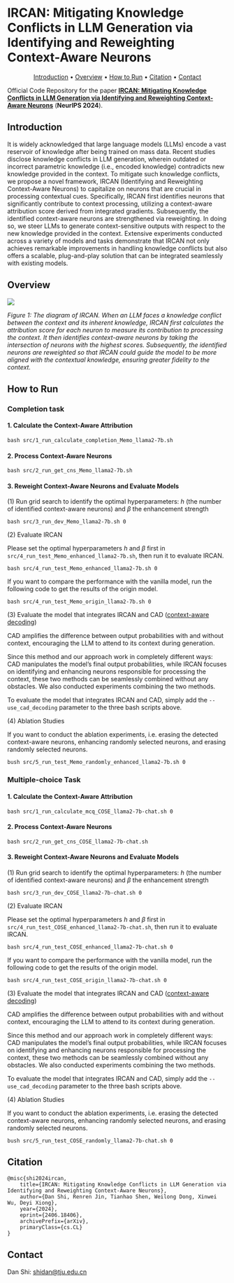 # IRCAN: Mitigating Knowledge Conflicts in LLM Generation via Identifying and Reweighting Context-Aware Neurons

<p align="center">
    <a href="#introduction">Introduction</a> •
    <a href="#overview">Overview</a> •
    <a href="#how-to-run">How to Run</a> •
    <a href="#citation">Citation</a> •
    <a href="#contact">Contact</a>
</p>


Official Code Repository for the paper [**IRCAN: Mitigating Knowledge Conflicts in LLM Generation via Identifying and Reweighting Context-Aware Neurons**](https://arxiv.org/abs/2406.18406) (**NeurIPS 2024**).

## Introduction

It is widely acknowledged that large language models (LLMs) encode a vast reservoir of knowledge after being trained on mass data. Recent studies disclose knowledge conflicts in LLM generation, wherein outdated or incorrect parametric knowledge (i.e., encoded knowledge) contradicts new knowledge provided in the context. To mitigate such knowledge conflicts, we propose a novel framework, IRCAN (Identifying and Reweighting Context-Aware Neurons) to capitalize on neurons that are crucial in processing contextual cues. Specifically, IRCAN first identifies neurons that significantly contribute to context processing, utilizing a context-aware attribution score derived from integrated gradients. Subsequently, the identified context-aware neurons are strengthened via reweighting. In doing so, we steer LLMs to generate context-sensitive outputs with respect to the new knowledge provided in the context. Extensive experiments conducted across a variety of models and tasks demonstrate that IRCAN not only achieves remarkable improvements in handling knowledge conflicts but also offers a scalable, plug-and-play solution that can be integrated seamlessly with existing models.


## Overview

![](https://github.com/danshi777/IRCAN/blob/main/overview.png)

*Figure 1: The diagram of IRCAN. When an LLM faces a knowledge conflict between the context and its inherent knowledge, IRCAN first calculates the attribution score for each neuron to measure its contribution to processing the context. It then identifies context-aware neurons by taking the intersection of neurons with the highest scores. Subsequently, the identified neurons are reweighted so that IRCAN could guide the model to be more aligned with the contextual knowledge, ensuring greater fidelity to the context.*

## How to Run


### Completion task

#### 1. Calculate the Context-Aware Attribution

```
bash src/1_run_calculate_completion_Memo_llama2-7b.sh
```

#### 2. Process Context-Aware Neurons

```
bash src/2_run_get_cns_Memo_llama2-7b.sh
```

#### 3. Reweight Context-Aware Neurons and Evaluate Models

(1) Run grid search to identify the optimal hyperparameters: $h$ (the number of identified context-aware neurons) and $β$ the enhancement strength

```
bash src/3_run_dev_Memo_llama2-7b.sh 0
```

(2) Evaluate IRCAN

Please set the optimal hyperparameters $h$ and $β$ first in `src/4_run_test_Memo_enhanced_llama2-7b.sh`, then run it to evaluate IRCAN.

```
bash src/4_run_test_Memo_enhanced_llama2-7b.sh 0
```

If you want to compare the performance with the vanilla model, run the following code to get the results of the origin model.

```
bash src/4_run_test_Memo_origin_llama2-7b.sh 0
```

(3) Evaluate the model that integrates IRCAN and CAD ([context-aware decoding](https://arxiv.org/abs/2305.14739))

CAD amplifies the difference between output probabilities with and without context, encouraging the LLM to attend to its context during generation.

Since this method and our approach work in completely different ways: CAD manipulates the model’s final output probabilities, while IRCAN focuses on identifying and enhancing neurons responsible for processing the context, these two methods can be seamlessly combined without any obstacles. We also conducted experiments combining the two methods.

To evaluate the model that integrates IRCAN and CAD, simply add the `--use_cad_decoding` parameter to the three bash scripts above.

(4) Ablation Studies

If you want to conduct the ablation experiments, i.e. erasing the detected context-aware neurons, enhancing randomly selected neurons, and erasing randomly selected neurons. 

```
bush src/5_run_test_Memo_randomly_enhanced_llama2-7b.sh 0
```


### Multiple-choice Task

#### 1. Calculate the Context-Aware Attribution

```
bash src/1_run_calculate_mcq_COSE_llama2-7b-chat.sh 0
```

#### 2. Process Context-Aware Neurons

```
bash src/2_run_get_cns_COSE_llama2-7b-chat.sh
```

#### 3. Reweight Context-Aware Neurons and Evaluate Models

(1) Run grid search to identify the optimal hyperparameters: $h$ (the number of identified context-aware neurons) and $β$ the enhancement strength

```
bash src/3_run_dev_COSE_llama2-7b-chat.sh 0
```

(2) Evaluate IRCAN

Please set the optimal hyperparameters $h$ and $β$ first in `src/4_run_test_COSE_enhanced_llama2-7b-chat.sh`, then run it to evaluate IRCAN.

```
bash src/4_run_test_COSE_enhanced_llama2-7b-chat.sh 0
```

If you want to compare the performance with the vanilla model, run the following code to get the results of the origin model.

```
bash src/4_run_test_COSE_origin_llama2-7b-chat.sh 0
```

(3) Evaluate the model that integrates IRCAN and CAD ([context-aware decoding](https://arxiv.org/abs/2305.14739))

CAD amplifies the difference between output probabilities with and without context, encouraging the LLM to attend to its context during generation.

Since this method and our approach work in completely different ways: CAD manipulates the model’s final output probabilities, while IRCAN focuses on identifying and enhancing neurons responsible for processing the context, these two methods can be seamlessly combined without any obstacles. We also conducted experiments combining the two methods.

To evaluate the model that integrates IRCAN and CAD, simply add the `--use_cad_decoding` parameter to the three bash scripts above.

(4) Ablation Studies

If you want to conduct the ablation experiments, i.e. erasing the detected context-aware neurons, enhancing randomly selected neurons, and erasing randomly selected neurons. 

```
bush src/5_run_test_COSE_randomly_llama2-7b-chat.sh 0
```


## Citation
```
@misc{shi2024ircan,
    title={IRCAN: Mitigating Knowledge Conflicts in LLM Generation via Identifying and Reweighting Context-Aware Neurons},
    author={Dan Shi, Renren Jin, Tianhao Shen, Weilong Dong, Xinwei Wu, Deyi Xiong},
    year={2024},
    eprint={2406.18406},
    archivePrefix={arXiv},
    primaryClass={cs.CL}
}
```

## Contact
Dan Shi: shidan@tju.edu.cn